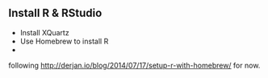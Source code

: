 ## Install R & RStudio

* Install XQuartz
* Use Homebrew to install R
* 

following http://derjan.io/blog/2014/07/17/setup-r-with-homebrew/ for now.